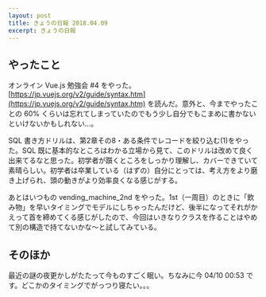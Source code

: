 ```yaml
---
layout: post
title: きょうの日報 2018.04.09
excerpt: きょうの日報
---
```


## やったこと

オンライン Vue.js 勉強会 #4 をやった。[https://jp.vuejs.org/v2/guide/syntax.htm](https://jp.vuejs.org/v2/guide/syntax.htm) を読んだ。意外と、今までやったことの 60% くらいは忘れてしまっていたのでもう少し自分でもこまめに書かないといけないかもしれない...。

SQL 書き方ドリルは、第2章その8・ある条件でレコードを絞り込む(1)をやった。SQL 既に基本的なところはわかる立場から見て、このドリルは改めて良く出来てるなと思った。初学者が躓くところをしっかり理解し、カバーできていて素晴らしい。初学者は卒業している（はずの）自分にとっては、考え方をより磨き上げられ、頭の動きがより効率良くなる感じがする。

あとはいつもの vending\_machine\_2nd をやった。1st（一周目）のときに「飲み物」を早いタイミングでモデルにしちゃったんだけど、後半になってそれがかえって首を締めてくる感じがしたので、今回はいきなりクラスを作ることはやめて別の構造で持てないかな〜と試してみている。

## そのほか

最近の謎の夜更かしがたたって今ものすごく眠い。ちなみに今 04/10 00:53 です。どこかのタイミングでがっつり寝たい。。。
